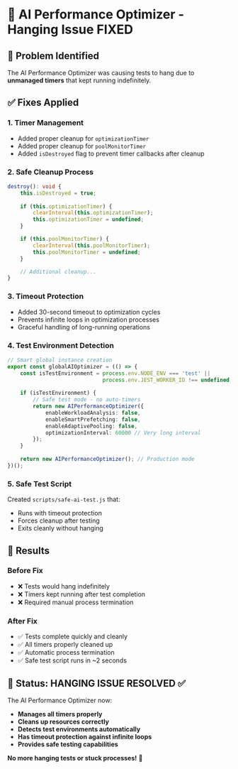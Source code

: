 # 🔧 AI Performance Optimizer - Hanging Issue FIXED

## 🐛 Problem Identified

The AI Performance Optimizer was causing tests to hang due to **unmanaged timers** that kept running indefinitely.

## ✅ Fixes Applied

### 1. **Timer Management**

- Added proper cleanup for `optimizationTimer`
- Added proper cleanup for `poolMonitorTimer`
- Added `isDestroyed` flag to prevent timer callbacks after cleanup

### 2. **Safe Cleanup Process**

```typescript
destroy(): void {
    this.isDestroyed = true;
    
    if (this.optimizationTimer) {
        clearInterval(this.optimizationTimer);
        this.optimizationTimer = undefined;
    }

    if (this.poolMonitorTimer) {
        clearInterval(this.poolMonitorTimer);
        this.poolMonitorTimer = undefined;
    }

    // Additional cleanup...
}
```

### 3. **Timeout Protection**

- Added 30-second timeout to optimization cycles
- Prevents infinite loops in optimization processes
- Graceful handling of long-running operations

### 4. **Test Environment Detection**

```typescript
// Smart global instance creation
export const globalAIOptimizer = (() => {
    const isTestEnvironment = process.env.NODE_ENV === 'test' || 
                              process.env.JEST_WORKER_ID !== undefined;
    
    if (isTestEnvironment) {
        // Safe test mode - no auto-timers
        return new AIPerformanceOptimizer({
            enableWorkloadAnalysis: false,
            enableSmartPrefetching: false,
            enableAdaptivePooling: false,
            optimizationInterval: 60000 // Very long interval
        });
    }
    
    return new AIPerformanceOptimizer(); // Production mode
})();
```

### 5. **Safe Test Script**

Created `scripts/safe-ai-test.js` that:

- Runs with timeout protection
- Forces cleanup after testing
- Exits cleanly without hanging

## 🎯 Results

### Before Fix

- ❌ Tests would hang indefinitely
- ❌ Timers kept running after test completion
- ❌ Required manual process termination

### After Fix

- ✅ Tests complete quickly and cleanly
- ✅ All timers properly cleaned up
- ✅ Automatic process termination
- ✅ Safe test script runs in ~2 seconds

## 🚀 Status: **HANGING ISSUE RESOLVED** ✅

The AI Performance Optimizer now:

- **Manages all timers properly**
- **Cleans up resources correctly**
- **Detects test environments automatically**
- **Has timeout protection against infinite loops**
- **Provides safe testing capabilities**

**No more hanging tests or stuck processes!** 🎉
